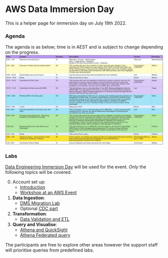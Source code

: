 # AWS Data Immersion Day
This is a helper page for immersion day on July 19th 2022.

### Agenda
The agenda is as below; time is in AEST and is subject to change depending on the progress.
![agenda](images/agenda.png)

### Labs
[Data Engineering Immersion Day](https://catalog.us-east-1.prod.workshops.aws/workshops/976050cc-0606-4b23-b49f-ca7b8ac4b153/en-US) will be used for the event. 
*Only* the following topics will be covered.

0. Account set up: 
    * [Introduction](https://catalog.us-east-1.prod.workshops.aws/workshops/976050cc-0606-4b23-b49f-ca7b8ac4b153/en-US/100-introduction) 
    * [Workshop at an AWS Event](https://catalog.us-east-1.prod.workshops.aws/workshops/976050cc-0606-4b23-b49f-ca7b8ac4b153/en-US/100-introduction/30-region-selection)
1. **Data Ingestion**: 
    * [DMS Migration Lab](https://catalog.us-east-1.prod.workshops.aws/workshops/976050cc-0606-4b23-b49f-ca7b8ac4b153/en-US/400/401/430-main-lab) 
    * Optional [CDC part](https://catalog.us-east-1.prod.workshops.aws/workshops/976050cc-0606-4b23-b49f-ca7b8ac4b153/en-US/400/401/430-main-lab#create-the-cdc-endpoint-to-replicate-ongoing-changes-(optional))
2. **Transformation**: 
    * [Data Validation and ETL](https://catalog.us-east-1.prod.workshops.aws/workshops/976050cc-0606-4b23-b49f-ca7b8ac4b153/en-US/600/610-glue-data-validation-etl)
3. **Query and Visualise**: 
    * [Athena and QuickSight](https://catalog.us-east-1.prod.workshops.aws/workshops/976050cc-0606-4b23-b49f-ca7b8ac4b153/en-US/800/810-athena-quicksight) 
    * [Athena Federated query](https://catalog.us-east-1.prod.workshops.aws/workshops/976050cc-0606-4b23-b49f-ca7b8ac4b153/en-US/800/820-athena-federated-query)

The participants are free to explore other areas however the support staff will prioritise queries from predefined labs.
